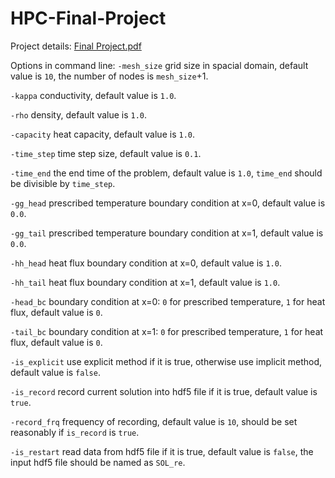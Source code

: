 # HPC-Final-Project
Project details: [Final Project.pdf](https://github.com/rrrabittt/HPC-Final-Project/files/8596876/Final.Project.pdf)

Options in command line:
`-mesh_size` grid size in spacial domain, default value is `10`, the number of nodes is `mesh_size`+1.

`-kappa` conductivity, default value is `1.0`.

`-rho` density, default value is `1.0`.

`-capacity` heat capacity, default value is `1.0`.

`-time_step` time step size, default value is `0.1`.

`-time_end` the end time of the problem, default value is `1.0`, `time_end` should be divisible by `time_step`.

`-gg_head` prescribed temperature boundary condition at x=0, default value is `0.0`.

`-gg_tail` prescribed temperature boundary condition at x=1, default value is `0.0`.

`-hh_head` heat flux boundary condition at x=0, default value is `1.0`.

`-hh_tail` heat flux boundary condition at x=1, default value is `1.0`.

`-head_bc` boundary condition at x=0: `0` for prescribed temperature, `1` for heat flux, default value is `0`.

`-tail_bc` boundary condition at x=1: `0` for prescribed temperature, `1` for heat flux, default value is `0`.

`-is_explicit` use explicit method if it is true, otherwise use implicit method, default value is `false`.

`-is_record` record current solution into hdf5 file if it is true, default value is `true`.

`-record_frq` frequency of recording, default value is `10`, should be set reasonably if `is_record` is `true`.

`-is_restart` read data from hdf5 file if it is true, default value is `false`, the input hdf5 file should be named as `SOL_re`.
